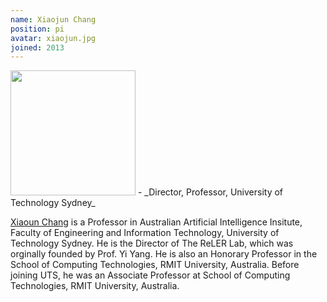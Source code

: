 ```yaml
---
name: Xiaojun Chang
position: pi
avatar: xiaojun.jpg
joined: 2013
---
```


<img width="200" src="{{site.baseurl}}/images/people/{{page.avatar}}" data-action="zoom">
- _Director, Professor, University of Technology Sydney_<br>

[Xiaoun Chang](https://www.xiaojun.ai/) is a Professor in Australian Artificial Intelligence Insitute, Faculty of Engineering and Information Technology, University of Technology Sydney. He is the Director of The ReLER Lab, which was orginally founded by Prof. Yi Yang. He is also an Honorary Professor in the School of Computing Technologies, RMIT University, Australia. Before joining UTS, he was an Associate Professor at School of Computing Technologies, RMIT University, Australia.
